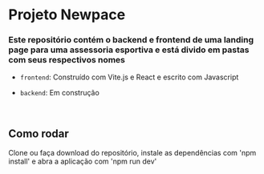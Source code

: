# Projeto Newpace

### Este repositório contém o backend e frontend de uma landing page para uma assessoria esportiva e está divido em pastas com seus respectivos nomes

- `frontend`:
  Construído com Vite.js e React e escrito com Javascript

- `backend`:
  Em construção

<br>

## Como rodar

Clone ou faça download do repositório, instale as dependências com 'npm install' e abra a aplicação com 'npm run dev'